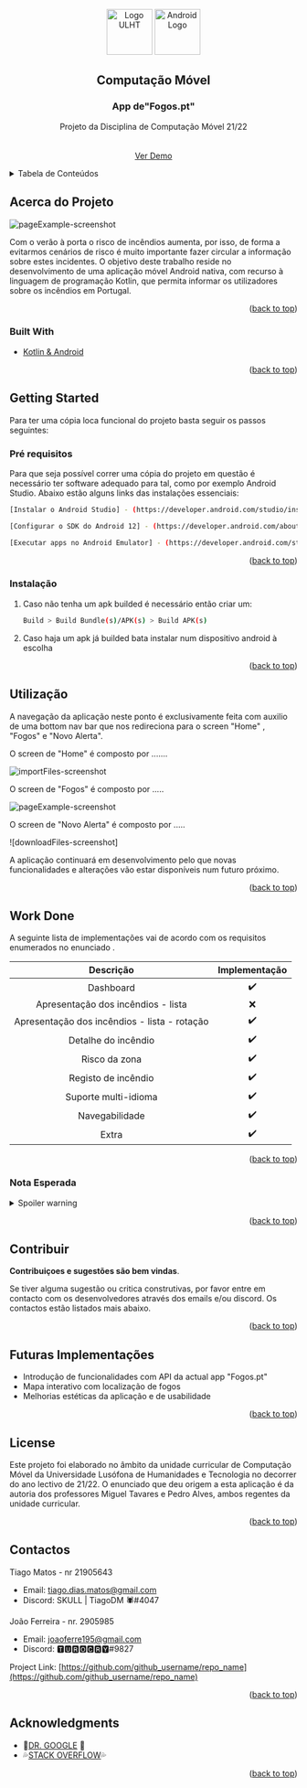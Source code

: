 <!-- PROJECT LOGO -->
<br />
<div align="center">
    <img src="images/ulht-small.png" alt="Logo ULHT" width="80" height="80">
     <img src="images/androidLogo.png" alt="Android Logo" width="80" height="80">
  

<h2 align="center">Computação Móvel</h2>
<h3 align="center">App de"Fogos.pt"
</h3>

  <p align="center">
	Projeto da Disciplina de Computação Móvel 21/22
    <br />
    <br />
    <br />
    <a href="">Ver Demo</a>
    
  </p>
</div>


<!-- TABLE OF CONTENTS -->
<details>
  <summary>Tabela de Conteúdos</summary>
  <ol>
    <li>
      <a href="#acerca-do-projeto">Acerca do Projeto</a>
      <ul>
        <li><a href="#built-with">Built With</a></li>
      </ul>
    </li>
    <li>
      <a href="#getting-started">Getting Started</a>
      <ul>
        <li><a href="#pré-requisitos">Pré requisitos</a></li>
        <li><a href="#instalação">Instalação</a></li>
      </ul>
    </li>
    <li><a href="#utilização">Utilização</a></li>
    <li><a href="#work-done">Work Done</a></li>
    <li><a href="#contribuir">Contribuir</a></li>
    <li><a href="#futuras-implementações">Futuras Implementações</a></li>
    <li><a href="#license">License</a></li>
    <li><a href="#contactos">Contactos</a></li>
    <li><a href="#acknowledgments">Acknowledgments</a></li>
  </ol>
</details>



<!-- ABOUT THE PROJECT -->
## Acerca do Projeto

![pageExample-screenshot]


Com o verão à porta o risco de incêndios aumenta, por isso, de forma a evitarmos cenários de risco é muito importante fazer circular a informação sobre estes incidentes. 
O objetivo deste trabalho reside no desenvolvimento de uma aplicação móvel Android nativa, com recurso à linguagem de programação Kotlin, que permita informar os utilizadores sobre os incêndios em Portugal.

<p align="right">(<a href="#top">back to top</a>)</p>



### Built With

* [Kotlin & Android](https://developer.android.com/kotlin)



<p align="right">(<a href="#top">back to top</a>)</p>



<!-- GETTING STARTED -->
## Getting Started

Para ter uma cópia loca funcional do projeto basta seguir os passos seguintes:

### Pré requisitos

Para que seja possível correr uma cópia do projeto em questão é necessário ter software adequado para tal, como por exemplo Android Studio.
Abaixo estão alguns links das instalações essenciais:
  ```sh
  [Instalar o Android Studio] - (https://developer.android.com/studio/install)
  ```
  
 ```sh
 [Configurar o SDK do Android 12] - (https://developer.android.com/about/versions/12/setup-sdk)
  ```
  
 ```sh
[Executar apps no Android Emulator] - (https://developer.android.com/studio/run/emulator)
  ```
  
<p align="right">(<a href="#top">back to top</a>)</p>

### Instalação

1. Caso não tenha um apk builded é necessário então criar um:
   ```sh
   Build > Build Bundle(s)/APK(s) > Build APK(s)
   ```
2. Caso haja um apk já builded bata instalar num dispositivo android à escolha
  
   
<p align="right">(<a href="#top">back to top</a>)</p>



<!-- USAGE EXAMPLES -->
## Utilização

A navegação da aplicação neste ponto é exclusivamente feita com auxilio de uma bottom nav bar que nos redireciona para o screen "Home" , "Fogos" e "Novo Alerta".

O screen de "Home" é composto por .......

![importFiles-screenshot]

O screen de "Fogos" é composto por .....

![pageExample-screenshot]

O screen de "Novo Alerta" é composto por .....

![downloadFiles-screenshot]


A aplicação continuará em desenvolvimento pelo que novas funcionalidades e alterações vão estar disponíveis num futuro próximo.



<p align="right">(<a href="#top">back to top</a>)</p>


<!-- IMPLEMENTAÇÕES-->
## Work Done

 A seguinte lista de implementações vai de acordo com os requisitos enumerados no enunciado .

|                   Descrição                  | Implementação |
|:--------------------------------------------:|:-------------:|
|                   Dashboard                  |      :heavy_check_mark:     |
|      Apresentação dos incêndios - lista      |      :x:     |
| Apresentação dos incêndios - lista - rotação |      :heavy_check_mark:          |
| Detalhe do incêndio                          |      :heavy_check_mark:          |
| Risco da zona                                |      :heavy_check_mark:          |
| Registo de incêndio                          |       :heavy_check_mark:         |
| Suporte multi-idioma                         |      :heavy_check_mark:          |
| Navegabilidade                               |       :heavy_check_mark:         |
| Extra                                        |       :heavy_check_mark:         |


<p align="right">(<a href="#top">back to top</a>)</p>

<!-- NOTA ESPERADA -->
### Nota Esperada

<details>
  <summary>Spoiler warning</summary>
  
  Face ao trabalho efetuado apontamos que a nossa nota esteja entre :
  
  <h1>"20 Valores sff" </h1>
 
  
</details>


<p align="right">(<a href="#top">back to top</a>)</p>

<!-- CONTRIBUTING -->
## Contribuir

 **Contribuiçoes e sugestões  são bem vindas**.

Se tiver alguma sugestão ou critica construtivas, por favor entre em contacto com os desenvolvedores através dos emails e/ou discord. Os contactos estão listados mais abaixo.


<p align="right">(<a href="#top">back to top</a>)</p>

<!-- Futuras Implementações-->
## Futuras Implementações

* []()Introdução de funcionalidades com API da actual app "Fogos.pt"
* []()Mapa interativo com localização de fogos
* []()Melhorias estéticas da aplicação e de usabilidade

<p align="right">(<a href="#top">back to top</a>)</p>

<!-- LICENSE -->
## License

Este projeto foi elaborado no âmbito da unidade curricular de Computação Móvel da Universidade Lusófona de Humanidades e Tecnologia no decorrer do ano lectivo de 21/22.
O enunciado que deu origem a esta aplicação é da autoria dos professores Miguel Tavares e Pedro Alves, ambos regentes da unidade curricular.

<p align="right">(<a href="#top">back to top</a>)</p>



<!-- CONTACT -->
## Contactos

Tiago Matos - nr 21905643
* [](email) Email: tiago.dias.matos@gmail.com 
* [](discord) Discord: SKULL | TiagoDM 🕷#4047

João Ferreira - nr. 2905985
* [](email) Email: joaoferre195@gmail.com 
* [](discord) Discord: 🆃🆄🆁🅾🅲🆁🆈#9827


Project Link: [https://github.com/github_username/repo_name](https://github.com/github_username/repo_name)

<p align="right">(<a href="#top">back to top</a>)</p>



<!-- ACKNOWLEDGMENTS -->
## Acknowledgments

* :100:[DR. GOOGLE](https://www.google.com/) :100:
* :sweat_drops:[STACK OVERFLOW](https://pt.stackoverflow.com/questions/tagged/android):sweat_drops:


<p align="right">(<a href="#top">back to top</a>)</p>



<!-- MARKDOWN LINKS & IMAGES -->
<!-- https://www.markdownguide.org/basic-syntax/#reference-style-links -->

[dahboard-screenshot]: images/dashboard.png
[downlaodfiles-screenshot]: images/downlaodfiles.png
[formExample-screenshot]: images/formExample.png
[importFiles-screenshot]: images/importFiles.png
[pageExample-screenshot]: images/pageExample.png
